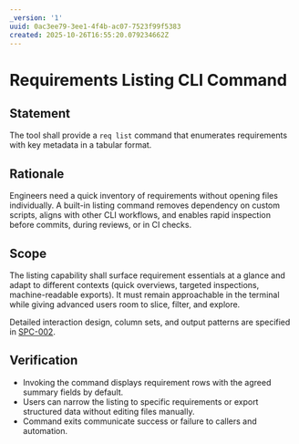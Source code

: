 ```yaml
---
_version: '1'
uuid: 0ac3ee79-3ee1-4f4b-ac07-7523f99f5383
created: 2025-10-26T16:55:20.079234662Z
---
```

# Requirements Listing CLI Command

## Statement

The tool shall provide a `req list` command that enumerates requirements with key metadata in a tabular format.

## Rationale

Engineers need a quick inventory of requirements without opening files individually. A built-in listing command removes dependency on custom scripts, aligns with other CLI workflows, and enables rapid inspection before commits, during reviews, or in CI checks.

## Scope

The listing capability shall surface requirement essentials at a glance and adapt to different contexts (quick overviews, targeted inspections, machine-readable exports). It must remain approachable in the terminal while giving advanced users room to slice, filter, and explore.

Detailed interaction design, column sets, and output patterns are specified in [SPC-002](./SPC-002.md).

## Verification

- Invoking the command displays requirement rows with the agreed summary fields by default.
- Users can narrow the listing to specific requirements or export structured data without editing files manually.
- Command exits communicate success or failure to callers and automation. 
